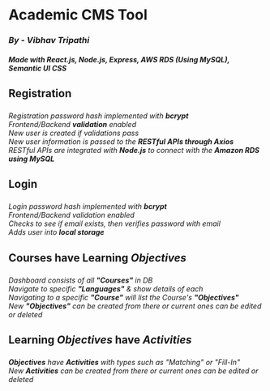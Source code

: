 # Academic CMS Tool
### *By - Vibhav Tripathi*
#### *Made with React.js, Node.js, Express, AWS RDS (Using MySQL), Semantic UI CSS*

## Registration
###
*Registration password hash implemented with **bcrypt*** <br />
*Frontend/Backend **validation** enabled* <br />
*New user is created if validations pass* <br />
*New user information is passed to the **RESTful APIs through Axios*** <br />
*RESTful APIs are integrated with **Node.js** to connect with the **Amazon RDS using MySQL*** <br />

## Login
###
*Login password hash implemented with **bcrypt*** <br />
*Frontend/Backend validation enabled* <br />
*Checks to see if email exists, then verifies password with email* <br />
*Adds user into **local storage*** <br />

## Courses have Learning *Objectives*
###
*Dashboard consists of all **"Courses"** in DB* <br />
*Navigate to specific **"Languages"** & show details of each* <br />
*Navigating to a specific **"Course"** will list the Course's **"Objectives"*** <br />
*New **"Objectives"** can be created from there or current ones can be edited or deleted* <br />

## Learning *Objectives* have *Activities*
###
***Objectives** have **Activities** with types such as "Matching" or "Fill-In"* <br />
*New **Activities** can be created from there or current ones can be edited or deleted* <br />

